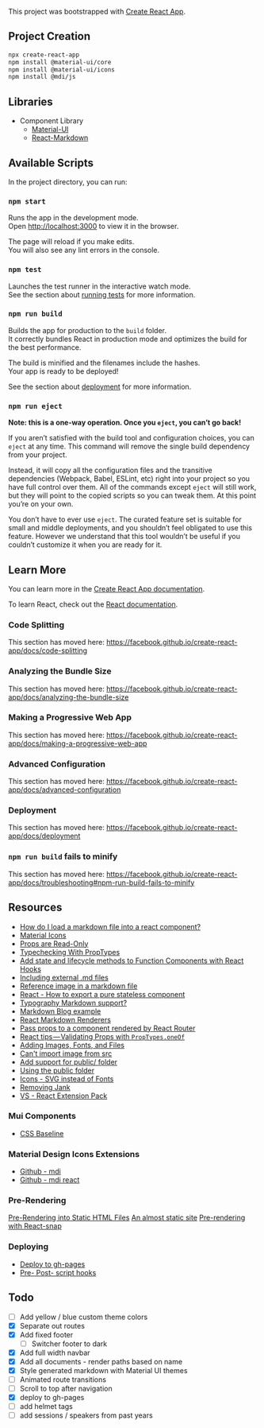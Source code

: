 This project was bootstrapped with [Create React App](https://github.com/facebook/create-react-app).

## Project Creation

```bash
npx create-react-app
npm install @material-ui/core
npm install @material-ui/icons
npm install @mdi/js
```

## Libraries

* Component Library
  * [Material-UI](https://github.com/mui-org/material-ui)
  * [React-Markdown](https://github.com/rexxars/react-markdown)

## Available Scripts

In the project directory, you can run:

### `npm start`

Runs the app in the development mode.  
Open [http://localhost:3000](http://localhost:3000) to view it in the browser.

The page will reload if you make edits.  
You will also see any lint errors in the console.

### `npm test`

Launches the test runner in the interactive watch mode.  
See the section about [running tests](https://facebook.github.io/create-react-app/docs/running-tests) for more information.

### `npm run build`

Builds the app for production to the `build` folder.  
It correctly bundles React in production mode and optimizes the build for the best performance.

The build is minified and the filenames include the hashes.  
Your app is ready to be deployed!

See the section about [deployment](https://facebook.github.io/create-react-app/docs/deployment) for more information.

### `npm run eject`

**Note: this is a one-way operation. Once you `eject`, you can’t go back!**

If you aren’t satisfied with the build tool and configuration choices, you can `eject` at any time. This command will remove the single build dependency from your project.

Instead, it will copy all the configuration files and the transitive dependencies (Webpack, Babel, ESLint, etc) right into your project so you have full control over them. All of the commands except `eject` will still work, but they will point to the copied scripts so you can tweak them. At this point you’re on your own.

You don’t have to ever use `eject`. The curated feature set is suitable for small and middle deployments, and you shouldn’t feel obligated to use this feature. However we understand that this tool wouldn’t be useful if you couldn’t customize it when you are ready for it.

## Learn More

You can learn more in the [Create React App documentation](https://facebook.github.io/create-react-app/docs/getting-started).

To learn React, check out the [React documentation](https://reactjs.org/).

### Code Splitting

This section has moved here: https://facebook.github.io/create-react-app/docs/code-splitting

### Analyzing the Bundle Size

This section has moved here: https://facebook.github.io/create-react-app/docs/analyzing-the-bundle-size

### Making a Progressive Web App

This section has moved here: https://facebook.github.io/create-react-app/docs/making-a-progressive-web-app

### Advanced Configuration

This section has moved here: https://facebook.github.io/create-react-app/docs/advanced-configuration

### Deployment

This section has moved here: https://facebook.github.io/create-react-app/docs/deployment

### `npm run build` fails to minify

This section has moved here: https://facebook.github.io/create-react-app/docs/troubleshooting#npm-run-build-fails-to-minify

## Resources

* [How do I load a markdown file into a react component?](https://stackoverflow.com/a/51003410/1366033)
* [Material Icons](https://material.io/tools/icons/?style=baseline)
* [Props are Read-Only](https://reactjs.org/docs/components-and-props.html#props-are-read-only)
* [Typechecking With PropTypes](https://reactjs.org/docs/typechecking-with-proptypes.html)
* [Add state and lifecycle methods to Function Components with React Hooks](https://itnext.io/add-state-and-lifecycle-methods-to-function-components-with-react-hooks-8e2bdc44d43d)
* [Including external .md files](https://github.com/rexxars/react-markdown/issues/76#issuecomment-303042418)
* [Reference image in a markdown file](https://github.com/facebook/create-react-app/issues/595#issuecomment-322766448)
* [React - How to export a pure stateless component](https://stackoverflow.com/a/44710987/1366033)
* [Typography Markdown support?](https://github.com/mui-org/material-ui/issues/12290#issuecomment-453930042)
* [Markdown Blog example](https://github.com/mui-org/material-ui/blob/v3.9.2/docs/src/pages/getting-started/page-layout-examples/blog/Markdown.js)
* [React Markdown Renderers](https://github.com/rexxars/react-markdown/issues/82#issuecomment-316110533)
* [Pass props to a component rendered by React Router](https://tylermcginnis.com/react-router-pass-props-to-components/)
* [React tips — Validating Props with `PropTypes.oneOf`](https://medium.com/@leonardobrunolima/react-tips-validating-props-with-proptypes-24c64d58f4c0)
* [Adding Images, Fonts, and Files](https://facebook.github.io/create-react-app/docs/adding-images-fonts-and-files)
* [Can't import image from src](https://github.com/facebook/create-react-app/issues/585)
* [Add support for public/ folder](https://github.com/facebook/create-react-app/pull/703)
* [Using the public folder](https://facebook.github.io/create-react-app/docs/using-the-public-folder)
* [Icons - SVG instead of Fonts](https://github.blog/2016-02-22-delivering-octicons-with-svg/)
* [Removing Jank](http://jankfree.org/)
* [VS - React Extension Pack](https://marketplace.visualstudio.com/items?itemName=jawandarajbir.react-vscode-extension-pack)

### Mui Components

* [CSS Baseline](https://material-ui.com/style/css-baseline/)

### Material Design Icons Extensions

* [Github - mdi](https://github.com/Templarian/MaterialDesign)
* [Github - mdi react](https://github.com/Templarian/MaterialDesign-React)

### Pre-Rendering

[Pre-Rendering into Static HTML Files](https://facebook.github.io/create-react-app/docs/pre-rendering-into-static-html-files)
[An almost static site](https://medium.com/superhighfives/an-almost-static-stack-6df0a2791319)
[Pre-rendering with React-snap](https://itnext.io/pre-rendering-your-react-application-with-react-snap-234e2408ed39)

### Deploying

* [Deploy to gh-pages](https://facebook.github.io/create-react-app/docs/deployment#github-pages-https-pagesgithubcom)
* [Pre- Post- script hooks](https://medium.com/yld-engineering-blog/using-npm-pre-and-post-hooks-d89dcf2d86cf)

## Todo

* [ ] Add yellow / blue custom theme colors
* [x] Separate out routes
* [x] Add fixed footer
  * [ ] Switcher footer to dark
* [x] Add full width navbar
* [x] Add all documents - render paths based on name
* [x] Style generated markdown with Material UI themes
* [ ] Animated route transitions
* [ ] Scroll to top after navigation
* [x] deploy to gh-pages
* [ ] add helmet tags
* [ ] add sessions / speakers from past years